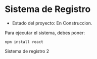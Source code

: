 <h1>Sistema de Registro</h1>

- Estado del proyecto: En Construccion.

Para ejecutar el sistema, debes poner:

```npm install react```

Sistema de registro 2

